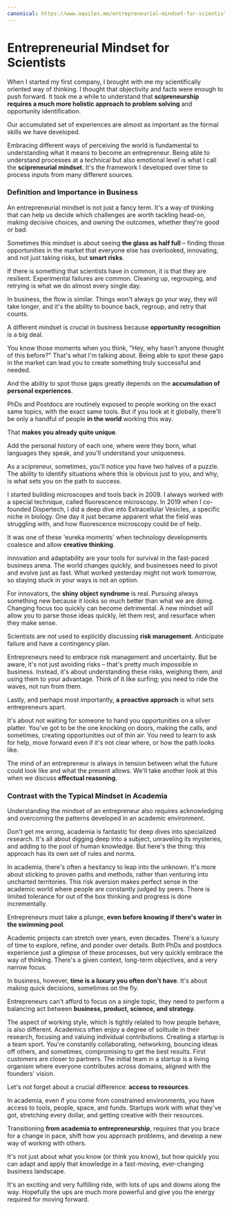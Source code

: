 ```yaml
---
canonical: https://www.aquiles.me/entrepreneurial-mindset-for-scientists/
---
```

# Entrepreneurial Mindset for Scientists

When I started my first company, I brought with me my scientifically oriented way of thinking. I thought that objectivity and facts were enough to push forward. It took me a while to understand that **scipreneurship requires a much more holistic approach to problem solving** and opportunity identification.

Our accumulated set of experiences are almost as important as the formal skills we have developed.

Embracing different ways of perceiving the world is fundamental to understanding what it means to become an entrepreneur. Being able to understand processes at a technical but also emotional level is what I call the **scipreneurial mindset**. It's the framework I developed over time to process inputs from many different sources.

### Definition and Importance in Business

An entrepreneurial mindset is not just a fancy term. It's a way of thinking that can help us decide which challenges are worth tackling head-on, making decisive choices, and owning the outcomes, whether they're good or bad.

Sometimes this mindset is about seeing **the glass as half full** – finding those opportunities in the market that everyone else has overlooked, innovating, and not just taking risks, but **smart risks**.

If there is something that scientists have in common, it is that they are resilient. Experimental failures are common. Cleaning up, regrouping, and retrying is what we do almost every single day.

In business, the flow is similar. Things won't always go your way, they will take longer, and it's the ability to bounce back, regroup, and retry that counts.

A different mindset is crucial in business because **opportunity recognition** is a big deal.

You know those moments when you think, "Hey, why hasn't anyone thought of this before?" That's what I'm talking about. Being able to spot these gaps in the market can lead you to create something truly successful and needed.

And the ability to spot those gaps greatly depends on the **accumulation of personal experiences**.

PhDs and Postdocs are routinely exposed to people working on the exact same topics, with the exact same tools. But if you look at it globally, there'll be only a handful of people **in the world** working this way.

That **makes you already quite unique**.

Add the personal history of each one, where were they born, what languages they speak, and you'll understand your uniqueness.

As a scipreneur, sometimes, you'll notice you have two halves of a puzzle. The ability to identify situations where this is obvious just to you, and why, is what sets you on the path to success.

I started building microscopes and tools back in 2009. I always worked with a special technique, called fluorescence microscopy. In 2019 when I co-founded Dispertech, I did a deep dive into Extracellular Vesicles, a specific niche in biology. One day it just became apparent what the field was struggling with, and how fluorescence microscopy could be of help.

It was one of these 'eureka moments' when technology developments coalesce and allow **creative thinking**.

Innovation and adaptability are your tools for survival in the fast-paced business arena. The world changes quickly, and businesses need to pivot and evolve just as fast. What worked yesterday might not work tomorrow, so staying stuck in your ways is not an option.

For innovators, the **shiny object syndrome** is real. Pursuing always something new because it looks so much better than what we are doing. Changing focus too quickly can become detrimental. A new mindset will allow you to parse those ideas quickly, let them rest, and resurface when they make sense.

Scientists are not used to explicitly discussing **risk management**. Anticipate failure and have a contingency plan.

Entrepreneurs need to embrace risk management and uncertainty. But be aware, it's not just avoiding risks – that's pretty much impossible in business. Instead, it's about understanding these risks, weighing them, and using them to your advantage. Think of it like surfing; you need to ride the waves, not run from them.

Lastly, and perhaps most importantly, **a proactive approach** is what sets entrepreneurs apart.

It's about not waiting for someone to hand you opportunities on a silver platter. You've got to be the one knocking on doors, making the calls, and sometimes, creating opportunities out of thin air. You need to learn to ask for help, move forward even if it's not clear where, or how the path looks like.

The mind of an entrepreneur is always in tension between what the future could look like and what the present allows. We'll take another look at this when we discuss **effectual reasoning**.

### Contrast with the Typical Mindset in Academia

Understanding the mindset of an entrepreneur also requires acknowledging and overcoming the patterns developed in an academic environment.

Don't get me wrong, academia is fantastic for deep dives into specialized research. It's all about digging deep into a subject, unraveling its mysteries, and adding to the pool of human knowledge. But here's the thing: this approach has its own set of rules and norms.

In academia, there's often a hesitancy to leap into the unknown. It's more about sticking to proven paths and methods, rather than venturing into uncharted territories. This risk aversion makes perfect sense in the academic world where people are constantly judged by peers. There is limited tolerance for out of the box thinking and progress is done incrementally.

Entrepreneurs must take a plunge, **even before knowing if there's water in the swimming pool**.

Academic projects can stretch over years, even decades. There's a luxury of time to explore, refine, and ponder over details. Both PhDs and postdocs experience just a glimpse of these processes, but very quickly embrace the way of thinking. There's a given context, long-term objectives, and a very narrow focus.

In business, however, **time is a luxury you often don't have**. It's about making quick decisions, sometimes on the fly.

Entrepreneurs can't afford to focus on a single topic, they need to perform a balancing act between **business, product, science, and strategy**.

The aspect of working style, which is tightly related to how people behave, is also different. Academics often enjoy a degree of solitude in their research, focusing and valuing individual contributions. Creating a startup is a team sport. You're constantly collaborating, networking, bouncing ideas off others, and sometimes, compromising to get the best results. First customers are closer to partners. The initial team in a startup is a living organism where everyone contributes across domains, aligned with the founders' vision.

Let's not forget about a crucial difference: **access to resources**.

In academia, even if you come from constrained environments, you have access to tools, people, space, and funds. Startups work with what they've got, stretching every dollar, and getting creative with their resources.

Transitioning **from academia to entrepreneurship**, requires that you brace for a change in pace, shift how you approach problems, and develop a new way of working with others.

It's not just about what you know (or think you know), but how quickly you can adapt and apply that knowledge in a fast-moving, ever-changing business landscape.

It's an exciting and very fulfilling ride, with lots of ups and downs along the way. Hopefully the ups are much more powerful and give you the energy required for moving forward.